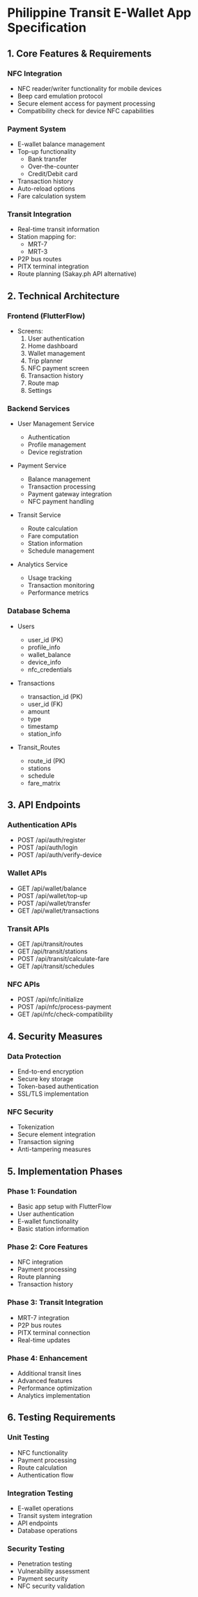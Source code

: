 # Philippine Transit E-Wallet App Specification

## 1. Core Features & Requirements

### NFC Integration
- NFC reader/writer functionality for mobile devices
- Beep card emulation protocol
- Secure element access for payment processing
- Compatibility check for device NFC capabilities

### Payment System
- E-wallet balance management
- Top-up functionality
  - Bank transfer
  - Over-the-counter
  - Credit/Debit card
- Transaction history
- Auto-reload options
- Fare calculation system

### Transit Integration
- Real-time transit information
- Station mapping for:
  - MRT-7
  - MRT-3
- P2P bus routes
- PITX terminal integration
- Route planning (Sakay.ph API alternative)

## 2. Technical Architecture

### Frontend (FlutterFlow)
- Screens:
  1. User authentication
  2. Home dashboard
  3. Wallet management
  4. Trip planner
  5. NFC payment screen
  6. Transaction history
  7. Route map
  8. Settings

### Backend Services
- User Management Service
  - Authentication
  - Profile management
  - Device registration

- Payment Service
  - Balance management
  - Transaction processing
  - Payment gateway integration
  - NFC payment handling

- Transit Service
  - Route calculation
  - Fare computation
  - Station information
  - Schedule management

- Analytics Service
  - Usage tracking
  - Transaction monitoring
  - Performance metrics

### Database Schema
- Users
  - user_id (PK)
  - profile_info
  - wallet_balance
  - device_info
  - nfc_credentials

- Transactions
  - transaction_id (PK)
  - user_id (FK)
  - amount
  - type
  - timestamp
  - station_info

- Transit_Routes
  - route_id (PK)
  - stations
  - schedule
  - fare_matrix

## 3. API Endpoints

### Authentication APIs
- POST /api/auth/register
- POST /api/auth/login
- POST /api/auth/verify-device

### Wallet APIs
- GET /api/wallet/balance
- POST /api/wallet/top-up
- POST /api/wallet/transfer
- GET /api/wallet/transactions

### Transit APIs
- GET /api/transit/routes
- GET /api/transit/stations
- POST /api/transit/calculate-fare
- GET /api/transit/schedules

### NFC APIs
- POST /api/nfc/initialize
- POST /api/nfc/process-payment
- GET /api/nfc/check-compatibility

## 4. Security Measures

### Data Protection
- End-to-end encryption
- Secure key storage
- Token-based authentication
- SSL/TLS implementation

### NFC Security
- Tokenization
- Secure element integration
- Transaction signing
- Anti-tampering measures

## 5. Implementation Phases

### Phase 1: Foundation
- Basic app setup with FlutterFlow
- User authentication
- E-wallet functionality
- Basic station information

### Phase 2: Core Features
- NFC integration
- Payment processing
- Route planning
- Transaction history

### Phase 3: Transit Integration
- MRT-7 integration
- P2P bus routes
- PITX terminal connection
- Real-time updates

### Phase 4: Enhancement
- Additional transit lines
- Advanced features
- Performance optimization
- Analytics implementation

## 6. Testing Requirements

### Unit Testing
- NFC functionality
- Payment processing
- Route calculation
- Authentication flow

### Integration Testing
- E-wallet operations
- Transit system integration
- API endpoints
- Database operations

### Security Testing
- Penetration testing
- Vulnerability assessment
- Payment security
- NFC security validation
